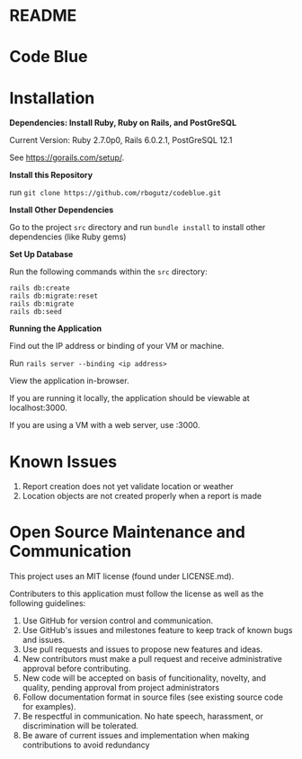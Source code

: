 # README
# Code Blue

# Installation

**Dependencies: Install Ruby, Ruby on Rails, and PostGreSQL**

Current Version: Ruby  2.7.0p0, Rails 6.0.2.1, PostGreSQL 12.1

See https://gorails.com/setup/.

**Install this Repository**

run `git clone https://github.com/rbogutz/codeblue.git`

**Install Other Dependencies**

Go to the project `src` directory and run `bundle install` to install other dependencies (like Ruby gems)

**Set Up Database**

Run the following commands within the `src` directory:
```
rails db:create
rails db:migrate:reset
rails db:migrate 
rails db:seed
```

**Running the Application**

Find out the IP address or binding of your VM or machine.

Run `rails server --binding <ip address>`

View the application in-browser.

If you are running it locally, the application should be viewable at localhost:3000.

If you are using a VM with a web server, use <server address>:3000.

# Known Issues

1. Report creation does not yet validate location or weather
2. Location objects are not created properly when a report is made

# Open Source Maintenance and Communication
This project uses an MIT license (found under LICENSE.md).

Contributers to this application must follow the license as well as the following guidelines:

1. Use GitHub for version control and communication.
2. Use GitHub's issues and milestones feature to keep track of known bugs and issues.
3. Use pull requests and issues to propose new features and ideas.
4. New contributors must make a pull request and receive administrative approval before contributing.
5. New code will be accepted on basis of funcitionality, novelty, and quality, pending approval from project administrators
6. Follow documentation format in source files (see existing source code for examples).
7. Be respectful in communication. No hate speech, harassment, or discrimination will be tolerated.
8. Be aware of current issues and implementation when making contributions to avoid redundancy
